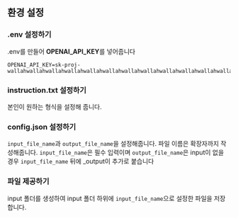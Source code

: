 
## 환경 설정
### .env 설정하기
.env를 만들어 **OPENAI_API_KEY**를 넣어줍니다

```
OPENAI_API_KEY=sk-proj-wallahwallahwallahwallahwallahwallahwallahwallahwallahwallahwallahwallah
```

### instruction.txt 설정하기
본인이 원하는 형식을 설정해 줍니다.

### config.json 설정하기
`input_file_name`과 `output_file_name`을 설정해줍니다. 파일 이름은 확장자까지 작성해줍니다.
`input_file_name`은 필수 입력이며 `output_file_name`은 input이 없을 경우 `input_file_name` 뒤에 _output이 추가로 붙습니다

### 파일 제공하기
input 폴더를 생성하여 input 폴더 하위에 `input_file_name`으로 설정한 파일을 저장합니다.